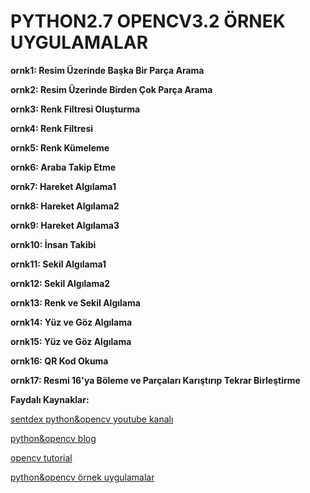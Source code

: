 # PYTHON2.7 OPENCV3.2 ÖRNEK UYGULAMALAR

**ornk1: Resim Üzerinde Başka Bir Parça Arama**

**ornk2: Resim Üzerinde Birden Çok Parça Arama**

**ornk3: Renk Filtresi Oluşturma**

**ornk4: Renk Filtresi**

**ornk5: Renk Kümeleme**

**ornk6: Araba Takip Etme**

**ornk7: Hareket Algılama1**

**ornk8: Hareket Algılama2**

**ornk9: Hareket Algılama3**

**ornk10: İnsan Takibi**

**ornk11: Sekil Algılama1**

**ornk12: Sekil Algılama2**

**ornk13: Renk ve Sekil Algılama**

**ornk14: Yüz ve Göz Algılama**

**ornk15: Yüz ve Göz Algılama**

**ornk16: QR Kod Okuma**

**ornk17: Resmi 16'ya Böleme ve Parçaları Karıştırıp Tekrar Birleştirme**

**Faydalı Kaynaklar:**

[sentdex python&opencv youtube kanalı](https://www.youtube.com/watch?v=Z78zbnLlPUA&list=PLQVvvaa0QuDdttJXlLtAJxJetJcqmqlQq)

[python&opencv blog](http://mavienginberk.blogspot.com.tr/search/label/opencv%20python)

[opencv tutorial](https://docs.opencv.org/trunk/d6/d00/tutorial_py_root.html)

[python&opencv örnek uygulamalar](https://www.pyimagesearch.com/)
